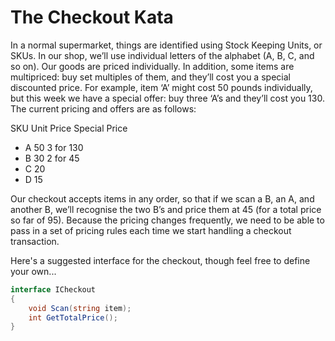# The Checkout Kata

In a normal supermarket, things are identified using Stock Keeping Units, or SKUs. In our shop, we’ll use individual letters of the alphabet (A, B, C, and so on). Our goods are priced individually. In addition, some items are multipriced: buy set multiples of them, and they’ll cost you a special discounted price. For example, item ‘A’ might cost 50 pounds individually, but this week we have a special offer: buy three ‘A’s and they’ll cost you 130. The current pricing and offers are as follows:

SKU Unit Price Special Price

- A 50 3 for 130
- B 30 2 for 45
- C 20
- D 15

Our checkout accepts items in any order, so that if we scan a B, an A, and another B, we’ll recognise the two B’s and price them at 45 (for a total price so far of 95). Because the pricing changes frequently, we need to be able to pass in a set of pricing rules each time we start handling a checkout transaction.

Here's a suggested interface for the checkout, though feel free to define your own...

```csharp
interface ICheckout
{
    void Scan(string item);
    int GetTotalPrice();
}
```
